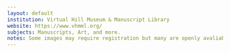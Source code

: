 ```yaml
---
layout: default
institution: Virtual Hill Museum & Manuscript Library
website: https://www.vhmml.org/
subjects: Manuscripts, Art, and more.
notes: Some images may require registration but many are openly avaliable.
---
```

